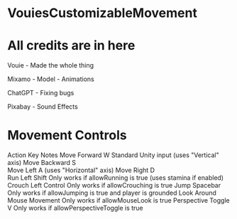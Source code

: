 # VouiesCustomizableMovement

# All credits are in here
Vouie - Made the whole thing

Mixamo - Model - Animations

ChatGPT - Fixing bugs

Pixabay - Sound Effects


# Movement Controls
Action	Key	Notes
Move Forward	W	Standard Unity input (uses "Vertical" axis)
Move Backward	S	
Move Left	A	(uses "Horizontal" axis)
Move Right	D	
Run	Left Shift	Only works if allowRunning is true (uses stamina if enabled)
Crouch	Left Control	Only works if allowCrouching is true
Jump	Spacebar	Only works if allowJumping is true and player is grounded
Look Around	Mouse Movement	Only works if allowMouseLook is true
Perspective Toggle	V	Only works if allowPerspectiveToggle is true
